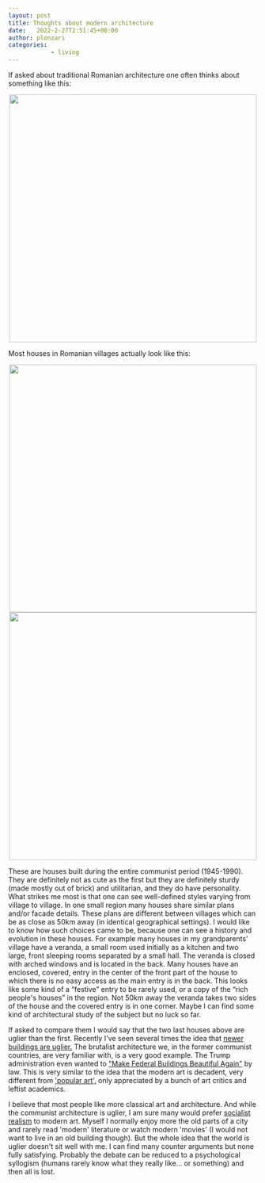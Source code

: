 ```yaml
---
layout: post
title: Thoughts about modern architecture
date:   2022-2-27T2:51:45+00:00
author: plonzari
categories: 
            - living
---
```


If asked about traditional Romanian architecture one often thinks about something like this:
<div style="text-align: center">
<a href="https://romaniadacia.wordpress.com/2014/10/28/traditional-rural-houses/"> 
<img src="{{ site.baseurl }}/assets/images/bucovina-romania-traditional-romanian-house-rural-romanians.jpg" width="500" /></a>
</div>

Most houses in Romanian villages actually look like this:

<div style="text-align: center">
<img src="{{ site.baseurl }}/assets/images/casa-de-vanzare-3-camere-gorj-racoti-44471575.jpg" width="500" />
<img src="{{ site.baseurl }}/assets/images/casa-de-vanzare-5-camere-dolj-calafat-117966358.jpg" width="500" />
</div>

<!--more-->

These are houses built during the entire communist period (1945-1990). 
They are definitely not as cute as the first but they are definitely sturdy (made mostly out of brick) 
and utilitarian, and they do have personality. What strikes me most is that one can see well-defined styles 
varying from village to village. In one small region many houses share similar plans and/or facade details. 
These plans are different between villages which can be as close as 50km away 
(in identical geographical settings). I would like to know how such choices came to be, because one 
can see a history and evolution in these houses. For example many houses in my grandparents’ village 
have a veranda, a small room used initially as a kitchen and two large, front sleeping rooms separated 
by a small hall. The veranda is closed with arched windows and is located in the back. Many houses have 
an enclosed, covered, entry in the center of the front part of the house to which there is no easy access 
as the main entry is in the back. This looks like some kind of a “festive” entry to be rarely used, or 
a copy of the “rich people's houses” in the region. Not 50km away the veranda takes two sides of the 
house and the covered entry is in one corner. Maybe I can find some kind of architectural study of the 
subject but no luck so far.

If asked to compare them I would say that the two last houses above are uglier than the first. Recently 
I've seen several times the idea that 
<a href="https://www.worksinprogress.co/issue/against-the-survival-of-the-prettiest/"> newer 
buildings are uglier.</a> The brutalist architecture we, in the former communist countries, are very
familiar with, is a very good example. The Trump administration even wanted to 
<a href="https://www.nytimes.com/2020/12/21/arts/design/trump-executive-order-federal-buildings-architecture.html"> 
"Make Federal Buildings Beautiful Again"</a> by law. This is very similar to the idea that the modern 
art is decadent, very different from 
<a href="https://www.worksinprogress.co/issue/against-the-survival-of-the-prettiest/">'popular art',</a>
 only appreciated by a bunch of art critics and leftist
academics.

I believe that most people like more classical art and architecture. And while the communist 
architecture is uglier, I am sure many would prefer <a href="https://en.wikipedia.org/wiki/Socialist_realism#:~:text=Socialist%20realism%20is%20a%20style,countries%20after%20World%20War%20II."> 
socialist realism</a> to modern art.
Myself I normally enjoy more the old parts of a city and rarely read 'modern' literature or watch 
modern 'movies' (I would not want to live in an old building though).
But the whole idea that the world is uglier doesn't sit well with me. I can find many counter arguments but none
fully satisfying. Probably the debate can be reduced to a psychological syllogism (humans rarely know what 
they really like... or something) and then all is lost.
